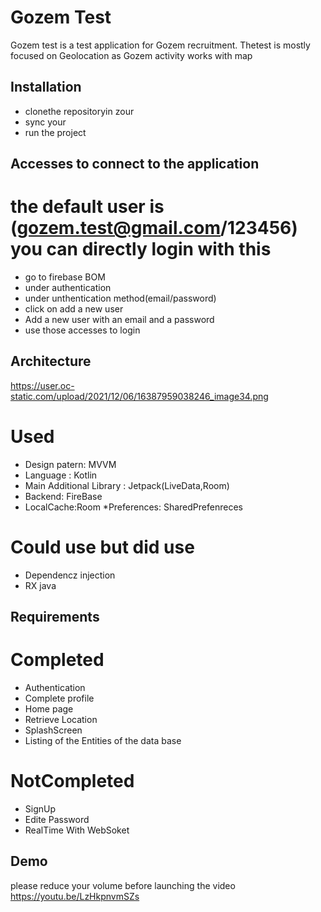 # Gozem Test

Gozem test is a test application for Gozem recruitment. Thetest is mostly focused on Geolocation as Gozem activity works with map 


## Installation

* clonethe repositoryin zour
* sync your 
* run the project


## Accesses to connect to the application
# the default user is (gozem.test@gmail.com/123456) you can directly login with this
* go to firebase BOM
* under authentication
* under unthentication method(email/password)
* click on add a new user 
* Add a new user with an email and a password
* use those accesses to login 

## Architecture

https://user.oc-static.com/upload/2021/12/06/16387959038246_image34.png
# Used


* Design patern: MVVM 
* Language : Kotlin
* Main Additional Library : Jetpack(LiveData,Room)
* Backend: FireBase
* LocalCache:Room
*Preferences: SharedPrefenreces


# Could use but did use
* Dependencz injection
* RX java

## Requirements

# Completed

* Authentication
* Complete profile
* Home page 
* Retrieve Location 
* SplashScreen
* Listing of the Entities of the data base 

# NotCompleted

* SignUp
* Edite Password
* RealTime With WebSoket

## Demo
please reduce your volume before launching the video
https://youtu.be/LzHkpnvmSZs
